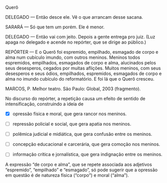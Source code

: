 

Querô

DELEGADO — Então desce ele. Vê o que arrancam desse sacana.

SARARÁ — Só que tem um porém. Ele é menor.

DELEGADO — Então vai com jeito. Depois a gente entrega pro juiz. (Luz apaga no delegado e acende no repórter, que se dirige ao público.)

REPÓRTER — E o Querô foi espremido, empilhado, esmagado de corpo e alma num cubículo imundo, com outros meninos. Meninos todos espremidos, empilhados, esmagados de corpo e alma, alucinados pelos seus desesperos, cegados por muitas aflições. Muitos meninos, com seus desesperos e seus ódios, empilhados, espremidos, esmagados de corpo e alma no imundo cubículo do reformatório. E foi lá que o Querô cresceu.

MARCOS, P. Melhor teatro. São Paulo: Global, 2003 (fragmento).

No discurso do repórter, a repetição causa um efeito de sentido de intensificação, construindo a ideia de



- [x] opressão física e moral, que gera rancor nos meninos.
- [ ] repressão policial e social, que gera apatia nos meninos.
- [ ] polêmica judicial e midiática, que gera confusão entre os meninos.
- [ ] concepção educacional e carcerária, que gera comoção nos meninos.
- [ ] informação crítica e jornalística, que gera indignação entre os meninos.


A expressão “de corpo e alma”, que se repete associada aos adjetivos “espremido”, “empilhado” e “esmagado”, só pode sugerir que a opressão em questão é de natureza física (“corpo”) e moral (“alma”).
